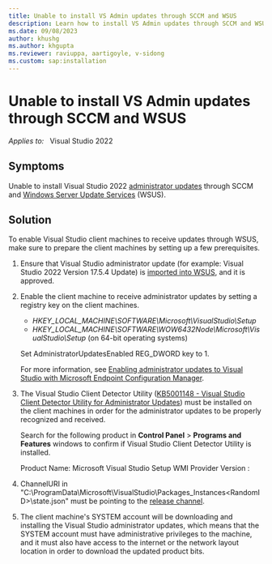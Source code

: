 ```yaml
---
title: Unable to install VS Admin updates through SCCM and WSUS
description: Learn how to install VS Admin updates through SCCM and WSUS.
ms.date: 09/08/2023
author: khushg
ms.author: khgupta
ms.reviewer: raviuppa, aartigoyle, v-sidong
ms.custom: sap:installation
---
```

# Unable to install VS Admin updates through SCCM and WSUS

_Applies to:_ &nbsp; Visual Studio 2022

## Symptoms

Unable to install Visual Studio 2022 [administrator updates](applying-administrator-updates.md) through SCCM and [Windows Server Update Services](/windows-server/administration/windows-server-update-services/get-started/windows-server-update-services-wsus) (WSUS).

## Solution

To enable Visual Studio client machines to receive updates through WSUS, make sure to prepare the client machines by setting up a few prerequisites. 

1. Ensure that Visual Studio administrator update (for example: Visual Studio 2022 Version 17.5.4 Update) is [imported into WSUS](/mem/configmgr/sum/get-started/synchronize-software-updates), and it is approved. 

1. Enable the client machine to receive administrator updates by setting a registry key on the client machines. 

   - *HKEY_LOCAL_MACHINE\SOFTWARE\Microsoft\VisualStudio\Setup* 
   - *HKEY_LOCAL_MACHINE\SOFTWARE\WOW6432Node\Microsoft\VisualStudio\Setup* (on 64-bit operating systems) 

   Set AdministratorUpdatesEnabled REG_DWORD key to 1. 

   For more information, see [Enabling administrator updates to Visual Studio with Microsoft Endpoint Configuration Manager](/visualstudio/install/enabling-administrator-updates).

1. The Visual Studio Client Detector Utility ([KB5001148 - Visual Studio Client Detector Utility for Administrator Updates](https://support.microsoft.com/topic/kb5001148-visual-studio-client-detector-utility-for-administrator-updates-ad593454-547c-43c3-b5a3-6f201ae63f03)) must be installed on the client machines in order for the administrator updates to be properly recognized and received. 

   Search for the following product in **Control Panel** > **Programs and Features** windows to confirm if Visual Studio Client Detector Utility is installed. 

   Product Name: Microsoft Visual Studio Setup WMI Provider 
   Version : <Latest> 

1. ChannelURI in "C:\ProgramData\Microsoft\VisualStudio\Packages\_Instances\<RandomID>\state.json" must be pointing to the [release channel](https://aka.ms/vs/17/release/channel).

1. The client machine's SYSTEM account will be downloading and installing the Visual Studio administrator updates, which means that the SYSTEM account must have administrative privileges to the machine, and it must also have access to the internet or the network layout location in order to download the updated product bits.
